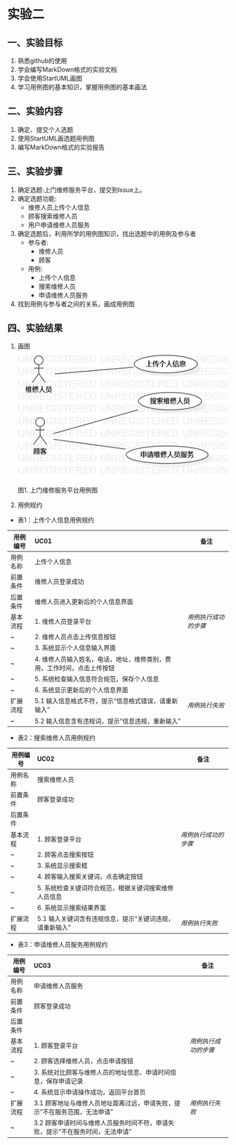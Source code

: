 # 实验二

## 一、实验目标

1. 熟悉github的使用
2. 学会编写MarkDown格式的实验文档
3. 学会使用StartUML画图
4. 学习用例图的基本知识，掌握用例图的基本画法

## 二、实验内容

1. 确定、提交个人选题
2. 使用StartUML画选题用例图
3. 编写MarkDown格式的实验报告

## 三、实验步骤

1. 确定选题:上门维修服务平台，提交到Issue上。
2. 确定选题功能:  
    + 维修人员上传个人信息  
    + 顾客搜索维修人员  
    + 用户申请维修人员服务  
3. 确定选题后，利用所学的用例图知识，找出选题中的用例及参与者  
    + 参与者:
        + 维修人员  
        + 顾客  
    + 用例:  
        + 上传个人信息  
        + 搜索维修人员
        + 申请维修人员服务
4. 找到用例与参与者之间的关系，画成用例图

## 四、实验结果
1. 画图  
![用例图](./model2.jpg)  
图1. 上门维修服务平台用例图

2. 用例规约

+ 表1：上传个人信息用例规约  

用例编号  | UC01 | 备注  
-|:-|-  
用例名称  | 上传个人信息  |   
前置条件  | 维修人员登录成功   |    
后置条件  | 维修人员进入更新后的个人信息界面     |    
基本流程  | 1. 维修人员登录平台  |*用例执行成功的步骤*    
~| 2. 维修人员点击上传信息按钮  |   
~| 3. 系统显示个人信息输入界面   |   
~| 4. 维修人员输入姓名，电话，地址，维修类别，费用，工作时间，点击上传按钮   |   
~| 5. 系统检查输入信息符合规范，保存个人信息  |  
~| 6. 系统显示更新后的个人信息界面  |  
扩展流程  | 5.1 输入信息格式不符，提示“信息格式错误，请重新输入”    |*用例执行失败*  
~| 5.2 输入信息含有违规词，提示“信息违规，重新输入”   |

+ 表2：搜索维修人员用例规约  

用例编号  | UC02 | 备注  
-|:-|-  
用例名称  | 搜索维修人员  |   
前置条件  | 顾客登录成功   |    
后置条件  |      |    
基本流程  | 1. 顾客登录平台  |*用例执行成功的步骤*    
~| 2. 顾客点击搜索按钮  |   
~| 3. 系统显示搜索框  |   
~| 4. 顾客输入搜索关键词，点击确定按钮   |   
~| 5. 系统检查关键词符合规范，根据关键词搜索维修人员信息  |  
~| 6. 系统显示搜索结果界面  |  
扩展流程  | 5.1 输入关键词含有违规信息，提示“关键词违规，请重新输入”  |*用例执行失败*

+ 表3：申请维修人员服务用例规约  

用例编号  | UC03 | 备注  
-|:-|-  
用例名称  | 申请维修人员服务  |   
前置条件  | 顾客登录成功   |    
后置条件  |      |    
基本流程  | 1. 顾客登录平台  |*用例执行成功的步骤*    
~| 2. 顾客选择维修人员，点击申请按钮  |   
~| 3. 系统对比顾客与维修人员的地址信息、申请时间信息，保存申请记录  |   
~| 4. 系统显示申请操作成功，返回平台首页   |   
扩展流程  | 3.1 顾客地址与维修人员地址距离过远，申请失败，提示“不在服务范围，无法申请”  |*用例执行失败*
~| 3.2 顾客申请时间与维修人员服务时间不符，申请失败，提示“不在服务时间，无法申请” |